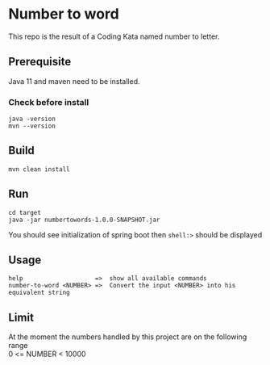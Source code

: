 # Number to word
This repo is the result of a Coding Kata named number to letter.

## Prerequisite
Java 11 and maven need to be installed.
### Check before install
    java -version 
    mvn --version

## Build
    mvn clean install

## Run
    cd target
    java -jar numbertowords-1.0.0-SNAPSHOT.jar

You should see initialization of spring boot then `shell:>` should be displayed 
## Usage
    help                    =>  show all available commands    
    number-to-word <NUMBER> =>  Convert the input <NUMBER> into his equivalent string

## Limit
At the moment the numbers handled by this project are on the following range  
0  <= NUMBER < 10000 
